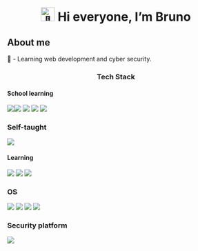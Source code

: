 <h1 align="center">
  <img src="https://fonts.gstatic.com/s/e/notoemoji/latest/1f44b/512.gif" alt="👋" width="32" height="32"> Hi everyone, I’m Bruno
</h1>

<h2 align="left">About me</h2>
  🌹 - Learning web development and cyber security.
  
<h3 align="center">Tech Stack</h3>

<h4>School learning</h4>
<img src="https://img.shields.io/badge/HTML5-E34F26?style=for-the-badge&logo=html5&logoColor=white"><img src="https://img.shields.io/badge/CSS3-1572B6?style=for-the-badge&logo=css3&logoColor=white"> <img src="https://img.shields.io/badge/JavaScript-323330?style=for-the-badge&logo=javascript&logoColor=F7DF1E"> <img src="https://img.shields.io/badge/PHP-777BB4?style=for-the-badge&logo=php&logoColor=white"> <img src="https://img.shields.io/badge/MySQL-005C84?style=for-the-badge&logo=mysql&logoColor=white">

<h3>Self-taught</h3>
<img src="https://img.shields.io/badge/C-00599C?style=for-the-badge&logo=c&logoColor=white">

<h4>Learning</h4>
<img src="https://img.shields.io/badge/C%2B%2B-00599C?style=for-the-badge&logo=c%2B%2B&logoColor=white"> <img src="https://img.shields.io/badge/Python-FFD43B?style=for-the-badge&logo=python&logoColor=blue"> <img src="https://img.shields.io/badge/Solidity-e6e6e6?style=for-the-badge&logo=solidity&logoColor=black">

<h3>OS</h3>
<img src="https://img.shields.io/badge/Debian-A81D33?style=for-the-badge&logo=debian&logoColor=white"> <img src="https://img.shields.io/badge/Kali_Linux-557C94?style=for-the-badge&logo=kali-linux&logoColor=white"> <img src="https://img.shields.io/badge/mac%20os-000000?style=for-the-badge&logo=apple&logoColor=white"> <img src="https://img.shields.io/badge/Windows-0078D6?style=for-the-badge&logo=windows&logoColor=white">

<h3>Security platform</h3>
<img src="https://img.shields.io/badge/HackTheBox-111927?style=for-the-badge&logo=Hack%20The%20Box&logoColor=9FEF00">

<script src="https://tryhackme.com/badge/1097035"></script>



<!-- Proudly created with GPRM ( https://gprm.itsvg.in ) -->

<!---
Nhyxes/Nhyxes is a ✨ special ✨ repository because its `README.md` (this file) appears on your GitHub profile.
You can click the Preview link to take a look at your changes.
--->

